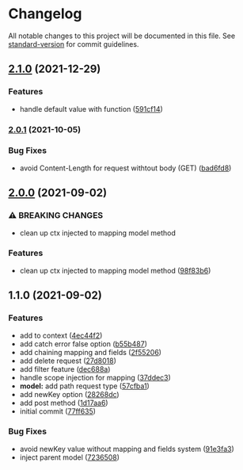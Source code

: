 # Changelog

All notable changes to this project will be documented in this file. See [standard-version](https://github.com/conventional-changelog/standard-version) for commit guidelines.

## [2.1.0](https://github.com/gaetansenn/dw-api/compare/v2.0.1...v2.1.0) (2021-12-29)


### Features

* handle default value with function ([591cf14](https://github.com/gaetansenn/dw-api/commit/591cf146d4edd2ba1a71d2f4ea12257c47374474))

### [2.0.1](https://github.com/gaetansenn/dw-api/compare/v2.0.0...v2.0.1) (2021-10-05)


### Bug Fixes

* avoid Content-Length for request withtout body (GET) ([bad6fd8](https://github.com/gaetansenn/dw-api/commit/bad6fd850279a8e278eaadd0b85b461401dc8762))

## [2.0.0](https://github.com/gaetansenn/dw-api/compare/v1.1.0...v2.0.0) (2021-09-02)


### ⚠ BREAKING CHANGES

* clean up ctx injected to mapping model method

### Features

* clean up ctx injected to mapping model method ([98f83b6](https://github.com/gaetansenn/dw-api/commit/98f83b6139eb670db47104630c7842c7c9552e2c))

## 1.1.0 (2021-09-02)


### Features

* add  to context ([4ec44f2](https://github.com/gaetansenn/dw-api/commit/4ec44f2e6f1d901619b9b064ca591d5a25b2c6d5))
* add catch error false option ([b55b487](https://github.com/gaetansenn/dw-api/commit/b55b487d9f324bb3f32d5ccc25483181fb477215))
* add chaining mapping and fields ([2f55206](https://github.com/gaetansenn/dw-api/commit/2f55206cfbec6acea2df1c0aaaf174a82b39fe08))
* add delete request ([27d8018](https://github.com/gaetansenn/dw-api/commit/27d8018a7627e48a0fa6692c4b4d023890bb4016))
* add filter feature ([dec688a](https://github.com/gaetansenn/dw-api/commit/dec688a816c70ab28adb280ea55b988a79e911a7))
* handle scope injection for mapping ([37ddec3](https://github.com/gaetansenn/dw-api/commit/37ddec34d9af770fcc36267ca4f92fa23b3a93cd))
* **model:** add path request type ([57cfba1](https://github.com/gaetansenn/dw-api/commit/57cfba128c48415c6fcf6c112c66484a1ca549d3))
* add newKey option ([28268dc](https://github.com/gaetansenn/dw-api/commit/28268dc1b2eeea827c760c74bb5345038a5406a1))
* add post method ([1d17aa6](https://github.com/gaetansenn/dw-api/commit/1d17aa6d946ad6d83d709afc396dc99a734a0905))
* initial commit ([77ff635](https://github.com/gaetansenn/dw-api/commit/77ff6352f13589c6850620f025b9e366fadd8b92))


### Bug Fixes

* avoid newKey value without mapping and fields system ([91e3fa3](https://github.com/gaetansenn/dw-api/commit/91e3fa33cab1cb77fa2fd2858b03e2bc7f48b243))
* inject parent model ([7236508](https://github.com/gaetansenn/dw-api/commit/7236508f3387dcc32abbdc2634396473962a1a25))
